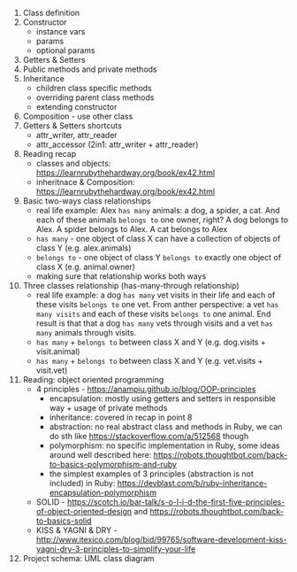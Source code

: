 1. Class definition
2. Constructor
    - instance vars
    - params
    - optional params
3. Getters & Setters
4. Public methods and private methods
5. Inheritance
    - children class specific methods
    - overriding parent class methods
    - extending constructor
6. Composition - use other class
7. Getters & Setters shortcuts
    - attr_writer, attr_reader
    - attr_accessor (2in1: attr_writer + attr_reader)
8. Reading recap
    - classes and objects: https://learnrubythehardway.org/book/ex42.html
    - inheritnace & Composition: https://learnrubythehardway.org/book/ex42.html
10. Basic two-ways class relationships
    - real life example: Alex `has many` animals: a dog, a spider, a cat. And each of these animals `belongs to` one owner, right? A dog belongs to Alex. A spider belongs to Alex. A cat belongs to Alex
    - `has many` - one object of class X can have a collection of objects of class Y (e.g. alex.animals)
    - `belongs to` - one object of class Y `belongs to` exactly one  object of class X (e.g. animal.owner)
    - making sure that relationship works both ways
11. Three classes relationship (has-many-through relationship)
    - real life example: a dog `has many` vet visits in their life and each of these visits `belongs to` one vet. From anther perspective: a vet `has many visits` and each of these visits `belongs to` one animal. End result is that that a dog `has many` vets through visits and a vet `has many` animals through visits.
    - `has many` + `belongs to` between class X and Y (e.g. dog.visits + visit.animal)
    - `has many` + `belongs to` between class X and Y (e.g. vet.visits + visit.vet)
12. Reading: object oriented programming
    - 4 principles - https://anampiu.github.io/blog/OOP-principles
      - encapsulation: mostly using getters and setters in responsible way + usage of private methods
      - inheritance: covered in recap in point 8
      - abstraction: no real abstract class and methods in Ruby, we can do sth like https://stackoverflow.com/a/512568 though
      - polymorphism: no specific implementation in Ruby, some ideas around well described here: https://robots.thoughtbot.com/back-to-basics-polymorphism-and-ruby
      - the simplest examples of 3 principles (abstraction is not included) in Ruby: https://devblast.com/b/ruby-inheritance-encapsulation-polymorphism
    - SOLID - https://scotch.io/bar-talk/s-o-l-i-d-the-first-five-principles-of-object-oriented-design and https://robots.thoughtbot.com/back-to-basics-solid
    - KISS & YAGNI & DRY - http://www.itexico.com/blog/bid/99765/software-development-kiss-yagni-dry-3-principles-to-simplify-your-life
13. Project schema: UML class diagram
